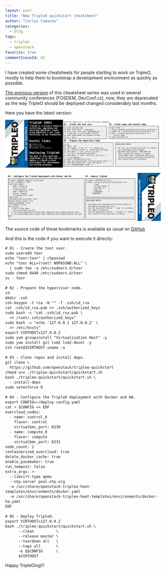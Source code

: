 ```yaml
---
layout: post
title: "New TripleO quickstart cheatsheet"
author: "Carlos Camacho"
categories:
  - blog
tags:
  - tripleo
  - openstack
favorite: true
commentIssueId: 42
---
```


I have created some cheatsheets for people starting to work on TripleO,
mostly to help them to bootstrap a development environment as quickly as possible.

[The previous version](https://github.com/ccamacho/tripleo-graphics/tree/master/cheatsheets/old_style)
of this cheatsheet series was used in
several community conferences (FOSDEM, DevConf.cz),
now, they are deprecated as
the way TripleO should be deployed changed considerably last months.

Here you have the latest version:

![](/static/01-tripleo-cheatsheet-deploying-tripleo_p1.jpg)

![](/static/01-tripleo-cheatsheet-deploying-tripleo_p2.jpg)

The source code of these bookmarks is available as usual on
[GitHub](https://github.com/ccamacho/tripleo-graphics/tree/master/cheatsheets/latest_style)

And this is the code if you want to execute it directly:

```
# 01 - Create the toor user.
sudo useradd toor
echo "toor:toor" | chpasswd
echo "toor ALL=(root) NOPASSWD:ALL" \
  | sudo tee -a /etc/sudoers.d/toor
sudo chmod 0440 /etc/sudoers.d/toor
su - toor

# 02 - Prepare the hypervisor node.
cd
mkdir .ssh
ssh-keygen -t rsa -N "" -f .ssh/id_rsa
cat .ssh/id_rsa.pub >> .ssh/authorized_keys
sudo bash -c "cat .ssh/id_rsa.pub \
  >> /root/.ssh/authorized_keys"
sudo bash -c "echo '127.0.0.1 127.0.0.2' \
  >> /etc/hosts"
export VIRTHOST=127.0.0.2
sudo yum groupinstall "Virtualization Host" -y
sudo yum install git lvm2 lvm2-devel -y
ssh root@$VIRTHOST uname -a

# 03 - Clone repos and install deps.
git clone \
  https://github.com/openstack/tripleo-quickstart
chmod u+x ./tripleo-quickstart/quickstart.sh
bash ./tripleo-quickstart/quickstart.sh \
  --install-deps
sudo setenforce 0

# 04 - Configure the TripleO deployment with Docker and HA.
export CONFIG=~/deploy-config.yaml
cat > $CONFIG << EOF
overcloud_nodes:
  - name: control_0
    flavor: control
    virtualbmc_port: 6230
  - name: compute_0
    flavor: compute
    virtualbmc_port: 6231
node_count: 2
containerized_overcloud: true
delete_docker_cache: true
enable_pacemaker: true
run_tempest: false
extra_args: >-
  --libvirt-type qemu
  --ntp-server pool.ntp.org
  -e /usr/share/openstack-tripleo-heat-templates/environments/docker.yaml
  -e /usr/share/openstack-tripleo-heat-templates/environments/docker-ha.yaml
EOF

# 05 - Deploy TripleO.
export VIRTHOST=127.0.0.2
bash ./tripleo-quickstart/quickstart.sh \
      --clean          \
      --release master \
      --teardown all   \
      --tags all       \
      -e @$CONFIG      \
      $VIRTHOST
```

Happy TripleOing!!!

